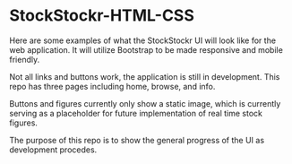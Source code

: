 # StockStockr-HTML-CSS
Here are some examples of what the StockStockr UI will look like for the web application. It will utilize Bootstrap to be made responsive and mobile friendly. 

Not all links and buttons work, the application is still in development. This repo has three pages including home, browse, and info.

Buttons and figures currently only show a static image, which is currently serving as a placeholder for future implementation of real time stock figures.

The purpose of this repo is to show the general progress of the UI as development procedes. 
